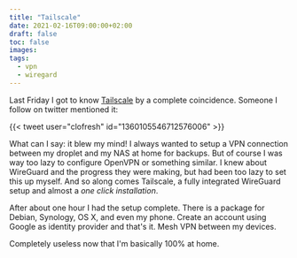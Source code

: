 ```yaml
---
title: "Tailscale"
date: 2021-02-16T09:00:00+02:00
draft: false
toc: false
images:
tags: 
  - vpn
  - wiregard
---
```


Last Friday I got to know [Tailscale][0] by a complete coincidence. Someone I
follow on twitter mentioned it:

{{< tweet user="clofresh" id="1360105546712576006" >}}

What can I say: it blew my mind! I always wanted to setup a VPN connection
between my droplet and my NAS at home for backups. But of course I was way too
lazy to configure OpenVPN or something similar. I knew about WireGuard and the
progress they were making, but had been too lazy to set this up myself. And so
along comes Tailscale, a fully integrated WireGuard setup and almost a *one
click installation*.

After about one hour I had the setup complete. There is a package for Debian,
Synology, OS X, and even my phone. Create an account using Google as identity
provider and that's it. Mesh VPN between my devices.

Completely useless now that I'm basically 100% at home.

[0]: https://tailscale.com
